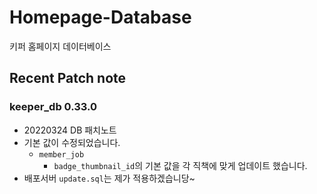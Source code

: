 

# Homepage-Database

키퍼 홈페이지 데이터베이스

## Recent Patch note
### keeper_db 0.33.0
- 20220324 DB 패치노트
- 기본 값이 수정되었습니다.
    - `member_job`
        - `badge_thumbnail_id`의 기본 값을 각 직책에 맞게 업데이트 했습니다. 
- 배포서버  `update.sql`는 제가 적용하겠습니당~